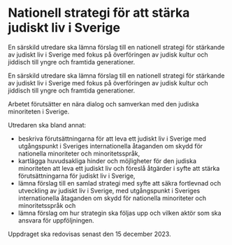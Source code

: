 # Nationell strategi för att stärka judiskt liv i Sverige

En särskild utredare ska lämna förslag till en nationell strategi för stärkande av judiskt liv i Sverige med fokus på överföringen av judisk kultur och jiddisch till yngre och framtida generationer.

En särskild utredare ska lämna förslag till en nationell strategi för stärkande av judiskt liv i Sverige med fokus på överföringen av judisk kultur och jiddisch till yngre och framtida generationer.

Arbetet förutsätter en nära dialog och samverkan med den judiska
minoriteten i Sverige.

Utredaren ska bland annat:

* beskriva förutsättningarna för att leva ett judiskt liv i Sverige med
utgångspunkt i Sveriges internationella åtaganden om skydd för
nationella minoriteter och minoritetsspråk,
* kartlägga huvudsakliga hinder och möjligheter för den judiska
minoriteten att leva ett judiskt liv och föreslå åtgärder i syfte att stärka
förutsättningarna för judiskt liv i Sverige,
* lämna förslag till en samlad strategi med syfte att säkra fortlevnad och
utveckling av judiskt liv i Sverige, med utgångspunkt i Sveriges
internationella åtaganden om skydd för nationella minoriteter och
minoritetsspråk och
* lämna förslag om hur strategin ska följas upp och vilken aktör som ska
ansvara för uppföljningen.

Uppdraget ska redovisas senast den 15 december 2023.
